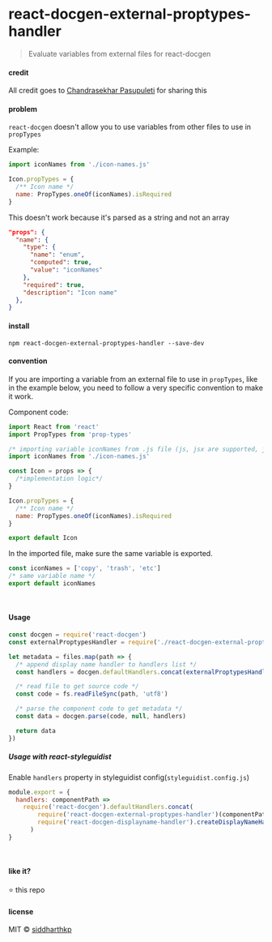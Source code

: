 # react-docgen-external-proptypes-handler
 > Evaluate variables from external files for react-docgen</b>

#### credit

All credit goes to [Chandrasekhar Pasupuleti](https://github.com/pasupuletics) for sharing this

#### problem

`react-docgen` doesn't allow you to use variables from other files to use in `propTypes`

Example:

```js
import iconNames from './icon-names.js'

Icon.propTypes = {
  /** Icon name */
  name: PropTypes.oneOf(iconNames).isRequired
}
```

This doesn't work because it's parsed as a string and not an array

```json
"props": {
  "name": {
    "type": {
      "name": "enum",
      "computed": true,
      "value": "iconNames"
    },
    "required": true,
    "description": "Icon name"
  },
}
```

#### install

```
npm react-docgen-external-proptypes-handler --save-dev
```

#### convention

If you are importing a variable from an external file to use in `propTypes`, like in the example below, you need to follow a very specific convention to make it work.

Component code:

```jsx
import React from 'react'
import PropTypes from 'prop-types'

/* importing variable iconNames from .js file (js, jsx are supported, json is not) */
import iconNames from './icon-names.js'

const Icon = props => {
  /*implementation logic*/
}

Icon.propTypes = {
  /** Icon name */
  name: PropTypes.oneOf(iconNames).isRequired
}

export default Icon
```

In the imported file, make sure the same variable is exported.

```js
const iconNames = ['copy', 'trash', 'etc']
/* same variable name */
export default iconNames
```

&nbsp;

#### Usage

```js
const docgen = require('react-docgen')
const externalProptypesHandler = require('./react-docgen-external-proptypes-handler')

let metadata = files.map(path => {
  /* append display name handler to handlers list */
  const handlers = docgen.defaultHandlers.concat(externalProptypesHandler(path))

  /* read file to get source code */
  const code = fs.readFileSync(path, 'utf8')

  /* parse the component code to get metadata */
  const data = docgen.parse(code, null, handlers)

  return data
})
```

##### Usage with react-styleguidist

Enable `handlers` property in styleguidist config(`styleguidist.config.js`)
```js
module.export = {
  handlers: componentPath =>
    require('react-docgen').defaultHandlers.concat(
        require('react-docgen-external-proptypes-handler')(componentPath),
        require('react-docgen-displayname-handler').createDisplayNameHandler(componentPath)
      )
}
```

&nbsp;

#### like it?

:star: this repo

#### license

MIT © [siddharthkp](https://github.com/siddharthkp)
